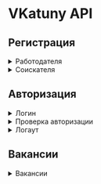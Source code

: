 # VKatuny API

## Регистрация
<details>
<summary>Работодателя</summary>

URL: `/api/v1/registration/applicant`  
Метод: `POST`  
Для регистрации пользователя принимает JSON формата  
```json
{
    "firstName": "ivan",
    "lastName": "ivanov",
    "position": "hr",
    "company": "The best company ever",
    "companyDescription": "Really the best comapny",
    "companyWebsite": "bestcompany.com",
    "email": "best@mail.com",
    "password": "12345"
}
```
Может вернуть:  
1. `400` статус с телом ответа (текст ошибки может различаться)
```json
{
    "statusCode": 400,
    "body": null,
    "error": "can't unmarshall JSON"
}
```
2. `200` с телом
```json
{
    "statusCode": 400,
    "body": {
        "userType": "employer",
        "id": 25
    },
    "error": ""
}
```
</details>

<details>
<summary>Соискателя</summary>

URL: `/api/v1/registration/applicant`  
Метод: `POST`  
На вход принимает JSON  
```json
{
    "firstName": "ivan",
    "lastName": "ivanov",
    "birthDate": "01.01.2000",
    "email": "ivan_ivanov@mail.com",
    "password": "12345"
}
```  
Может вернуть:
1. `200` с телом  
```json
{
    "statusCode": 200,
    "body": {
        "userType": "applicant",
        "id": 123,
    },
    "error": ""
}
```   
2. `400` с телом (текст ошибки может различаться)  
```json
{
    "statusCode": 400,
    "body": null,
    "error": "user's fields aren't valid"
}
``` 
3. `500` с телом
```json
{
    "statusCode": 500,
    "body": null,
    "error": "can't add applicant to db"
}
```
</details>

## Авторизация  

<details>
<summary>Логин</summary>

URL: `/api/v1/login`  
Метод: `GET`???  
На вход принимает тип пользователя, эл. почту и пароль в форме JSON
```json
{
    "userType": "employer",
    "login": "email@email.com",
    "password": "strongest password"
}
```
Может вернуть:
1. `200` в случае успешного входа вместе с кукой  
2. `400` в случае проблем со входом (разный текст ошибок)
```json
{
    "statusCode": 400,
    "body": null,
    "error": "invalid fields" 
}
```

</details>


<details>
<summary>Проверка авторизации</summary>

Позволяет проверить авторизован пользователь или нет  
URL: `/api/v1/authorized`  
Метод: `GET`  
Вытаскивает из заголовков куку и проверяет существование сессии   
1. `200` если сессия существует
```json
{
    "statusCode": 200,
    "body": {
        "userType": "employer",
        "id": 2415
    },
    "error": ""
}
```
2. `401` если не удалось проверить авторизацию либо она неуспешна  
```json
{
    "statusCode": 401,
    "body": null,
    "error": "authorization error"
}
```
</details>

<details>
<summary>Логаут</summary>

Получает куку (если есть), удаляет ее из сессии и устанавливает истекший срок  
URL: `/api/v1/logout`  
Метод: `GET?`  
Принимает JSON:
```json
{
    "userType": "applicant"
}
```
Возвращает:  
1. `200` если куки не было в хедере запроса либо такой куки нет в сессиях
```json
{
    "statusCode": 200,
    "body": null,
    "error": "client doesn't have a session"
}
```
2. `200` Успешный логаут
```json
{
    "statusCode": 200,
    "body": null,
    "error": ""
}
```
3. `400`
```json
{
    "statusCode": 400,
    "body": null,
    "error": "can't unmarshall JSON"
}
```
</details>

## Вакансии

<details>
<summary>Вакансии</summary>

URL: `/api/v1/vacancies`  
Метод: `GET`  
Query-параметры: `offset` и `num` - натуральные числа (по дефолту 0 и 10 соответственно)  
Получает: `num` вакансий с отступом `offset`  
Возвращает:  
1. `200 OK` - возвращает вакансии
```json
{
    "statusCode": 200,
    "body": [
        {
            "id": 1,
            "position": "artist",
            "description": "looking for 3d artist",
            "salary": "100500",
            "location": "Moscow",
            "employer": "X5-Retail",
            "createdAt": "02.11.2024 20:10:24",
            "logo": "image.png"
        },
        // also vacancies
    ],
    "error": ""
}
```
2. `400` некорректные query-параметры  
```json
{
    "statusCode": 400,
    "body": null,
    "error": // текст описание ошибки
}
```
3. `500` если метод не GET
```json
{
    "statusCode": 500,
    "body": null,
    "error": "http request method isn't a GET"
}
```
3
</details>
